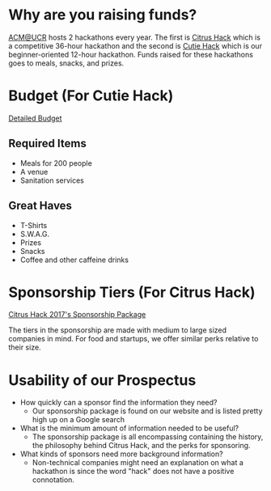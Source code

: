 # Why are you raising funds?

[ACM@UCR](http://acmucr.org) hosts 2 hackathons every year. The first is [Citrus Hack](http://citrushack.com) which is a competitive 36-hour hackathon and the second is [Cutie Hack](http://cutiehack.com) which is our beginner-oriented 12-hour hackathon. Funds raised for these hackathons goes to meals, snacks, and prizes.

# Budget (For Cutie Hack)

[Detailed Budget](https://docs.google.com/spreadsheets/d/1UY1xANSnH0Dvyn-cBVrJPppT9rEyqT-2X_quiu2LmDg/edit#gid=0)

## Required Items

* Meals for 200 people
* A venue
* Sanitation services

## Great Haves

* T-Shirts
* S.W.A.G.
* Prizes
* Snacks
* Coffee and other caffeine drinks

# Sponsorship Tiers (For Citrus Hack)

[Citrus Hack 2017's Sponsorship Package](http://citrushack.com/docs/citrus_hack_sponsorship_2017.pdf)

The tiers in the sponsorship are made with medium to large sized companies in mind. For food and startups, we offer similar perks relative to their size.

# Usability of our Prospectus

* How quickly can a sponsor find the information they need?
  * Our sponsorship package is found on our website and is listed pretty high up on a Google search
* What is the minimum amount of information needed to be useful?
  * The sponsorship package is all encompassing containing the history, the philosophy behind Citrus Hack, and the perks for sponsoring.
* What kinds of sponsors need more background information?
  * Non-technical companies might need an explanation on what a hackathon is since the word "hack" does not have a positive connotation.
